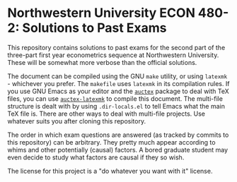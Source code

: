 # Northwestern University ECON 480-2: Solutions to Past Exams

This repository contains solutions to past exams for the second part of the
three-part first year econometrics sequence at Northwestern University. These
will be somewhat more verbose than the official solutions.

The document can be compiled using the GNU `make` utility, or using `latexmk` -
whichever you prefer. The `makefile` uses `latexmk` in its compilation rules. If
you use GNU Emacs as your editor and the
[`auctex`](https://www.gnu.org/software/auctex/) package to deal with TeX files,
you can use [`auctex-latexmk`](https://github.com/tom-tan/auctex-latexmk) to
compile this document. The multi-file structure is dealt with by using
`.dir-locals.el` to tell Emacs what the main TeX file is. There are other ways
to deal with multi-file projects. Use whatever suits you after cloning this
repository.

The order in which exam questions are answered (as tracked by commits to this
repository) can be arbitrary. They pretty much appear according to whims and
other potentially (causal) factors. A bored graduate student may even decide to
study what factors are causal if they so wish.

The license for this project is a "do whatever you want with it" license.
